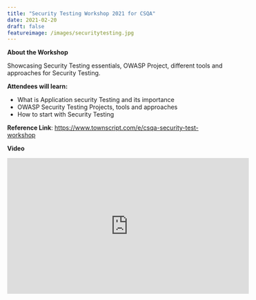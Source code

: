 ```yaml
---
title: "Security Testing Workshop 2021 for CSQA"
date: 2021-02-20
draft: false
featureimage: /images/securitytesting.jpg
---
```


**About the Workshop**

Showcasing Security Testing essentials, OWASP Project, different tools and approaches for Security Testing.

**Attendees will learn:**

- What is Application security Testing and its importance
- OWASP Security Testing Projects, tools and approaches
- How to start with Security Testing



**Reference Link**: https://www.townscript.com/e/csqa-security-test-workshop

**Video**

<iframe width="560" height="315" src="https://www.youtube.com/embed/KZmZ8zvJsT8" frameborder="0" allow="accelerometer; autoplay; clipboard-write; encrypted-media; gyroscope; picture-in-picture" allowfullscreen></iframe>